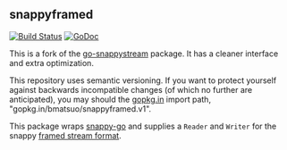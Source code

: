 ## snappyframed

[![Build
Status](https://secure.travis-ci.org/bmatsuo/snappyframed.png?branch=master)](http://travis-ci.org/bmatsuo/snappyframed)
[![GoDoc](https://godoc.org/github.com/bmatsuo/snappyframed?status.svg)](https://godoc.org/github.com/bmatsuo/snappyframed)

This is a fork of the
[go-snappystream](https://github.com/mreiferson/ga-snappystream) package.  It
has a cleaner interface and extra optimization.

This repository uses semantic versioning.  If you want to protect yourself
against backwards incompatible changes (of which no further are anticipated),
you may should the [gopkg.in](http://gopkg.in/bmatsuo/snappyframed.v1) import
path, "gopkg.in/bmatsuo/snappyframed.v1".

This package wraps [snappy-go][1] and supplies a `Reader` and `Writer` for the
snappy [framed stream format][2].

[1]: https://code.google.com/p/snappy-go/
[2]: https://snappy.googlecode.com/svn/trunk/framing_format.txt
